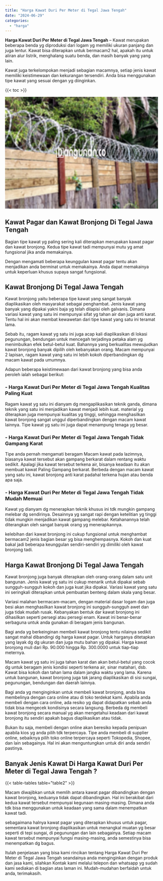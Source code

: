 ```yaml
---
title: "Harga Kawat Duri Per Meter di Tegal Jawa Tengah"
date: "2024-06-29"
categories: 
  - "harga"
---
```


**Harga Kawat Duri Per Meter di Tegal Jawa Tengah** – Kawat merupakan beberapa benda yg diproduksi dari logam yg memiliki ukuran panjang dan juga lentur. Kawat bisa diterapkan untuk bermacam2 hal, apakah itu untuk aliran alur listrik, menghalang suatu benda, dan masih banyak yang yang lain.

Kawat juga terkelompokan menjadi sebagian macamnya, setiap jenis kawat memiliki keistimewaan dan kekurangan tersendiri. Anda bisa menggunakan tipe kawat yang sesuai dengan yg diinginkan.

{{< toc >}}

![Harga Kawat Duri Per Meter di Tegal Jawa Tengah](/images/jual-kawat-murah12.png)

## Kawat Pagar dan Kawat Bronjong Di Tegal Jawa Tengah

Bagian tipe kawat yg paling sering kali diterapkan merupakan kawat pagar dan kawat bronjong. Kedua tipe kawat tadi mempunyai mutu yg amat fungsional jika anda memakainya.

Dengan mengamati beberapa keunggulan kawat pagar tentu akan menjadikan anda berminat untuk memakainya. Anda dapat memakainya untuk keperluan khusus supaya sangat fungsional.

## Kawat Bronjong Di Tegal Jawa Tengah

Kawat bronjong yaitu beberapa tipe kawat yang sangat banyak diaplikasikan oleh masyarakat sebagai penghambat. Jenis kawat yang banyak yang dipakai yakni baja yg telah dilapisi oleh galvanis. Dimana variasi kawat yang satu ini mempunyai sifat yg tahan air dan juga anti karat. Tentu hal ini akan membat kewawetan dari tipe kawat yang satu ini teramat lama.

Sebab itu, ragam kawat yg satu ini juga acap kali diaplikasikan di lokasi pegunungan, bendungan untuk mencegah terjadinya petaka alam yg menimbulkan efek betul-betul kuat. Bahannya yang berkualitas mewujudkan kawat bronjong banyak dipilih oleh kebanyakan orang. Macam mempunyai 2 lapisan, ragam kawat yang satu ini lebih kokoh diperbandingkan dg macam kawat pada umumnya.

Adapun beberapa keistimewaan dari kawat bronjong yang bisa anda peroleh ialah sebagai berikut:

### \- Harga Kawat Duri Per Meter di Tegal Jawa Tengah Kualitas Paling Kuat

Ragam kawat yg satu ini dianyam dg mengaplikasikan teknik ganda, dimana teknik yang satu ini menjadikan kawat menjadi lebih kuat. material yg diterapkan juga mempunyai kualitas yg tinggi, sehingga menghasilkan kawat bronjong sangat unggul diperbandingkan dengan macam kawat lainnya. Tipe kawat yg satu ini juga dapat menampung tenaga yg besar.

### \- Harga Kawat Duri Per Meter di Tegal Jawa Tengah Tidak Gampang Karat

Tipe anda pernah mengamati beragam Macam kawat pada lazimnya, biasanya kawat tersebut akan gampang berkarat dalam rentang waktu sedikit. Apalagi jika kawat tersebut terkena air, bisanya keadaan itu akan membuat kawat Paling Gampang berkarat. Berbeda dengan macam kawat yang satu ini, kawat bronjong anti karat padahal terkena hujan atau benda apa saja.

### \- Harga Kawat Duri Per Meter di Tegal Jawa Tengah Tidak Mudah Memuai

Kawat yg dianyam dg menerapkan teknik khusus ini tdk mungkin gampang melebar dg sendirinya. Desainnya yg sangat rapi dengan ketelitian yg tinggi tidak mungkin menjadikan kawat gampang melebar. Ketahanannya telah diterangkan oleh sangat banyak orang yg menerapkannya.

kelebihan dari kawat bronjong ini cukup fungsional untuk menghambat bermacam2 jenis bagian besar yg bisa menghempasnya. Kokoh dan kuat bakal jadi beberapa keunggulan sendiri-sendiri yg dimiliki oleh kawat bronjong tadi.

## Harga Kawat Bronjong Di Tegal Jawa Tengah

Kawat bronjong juga banyak diterapkan oleh orang-orang dalam satu unit bangunan. Jenis kawat yg satu ini cukup menarik untuk dipakai sebab sungguh-sungguh kokoh dan juga kuat jika dipakai. Variasi kawat yang satu ini seringkali diterapkan untuk pembuatan benteng dalam skala yang besar.

Variasi malahan bermacam-macam, dengan material dasar logam dan juga besi akan menghasilkan kawat bronjong ini sungguh-sungguh awet dan juga tidak mudah rusak. Kebanyakan bentuk dar kawat bronjong ini dihasilkan seperti persegi atau persegi enam. Kawat ini benar-benar serbaguna untuk anda gunakan di beragam jenis bangunan.

Bagi anda yg berkeinginan membeli kawat bronjong tentu nilainya sedikit sangat mahal dibandingi dg harga kawat pagar. Untuk harganya ditetapkan yang layak dg dg ukuran dan juga mutu bahan yg dipakai. Harga kawat bronjong muli dari Rp. 90.000 hingga Rp. 300.0000 untuk tiap-tiap meternya.

Macam kawat yg satu ini juga tahan karat dan akan betul-betul yang cocok dg untuk beragam jenis kondisi seperti terkena air, sinar matahari, dsb. Kawat bisa kokoh dan tahan lama dalam jangka waktu yang lama. Karena untuk bangunan, kawat bronjong juga tak jarang diaplikasikan di sisi sungai, pegunungan, bendungan dan daerah lainnya.

Bagi anda yg menginginkan untuk membeli kawat bronjong, anda bisa membelinya dengan cara online atau di toko terdekat kami. Apabila anda membeli dengan cara online, ada resiko yg dapat didapatkan sebab anda tidak bisa mengecek kondisinya secara langsung. Berbeda dg membeli kawat bronjong secara manual yg akan mengetahui keadaan dari kawat bronjong itu sendiri apakah bagus diaplikasikan atau tidak.

Bukan itu saja, membeli dengan online akan beresiko kepada penipuan apabila kios yg anda pilih tdk terpercaya. Tipe anda membeli di supplier online, sebaiknya pilih toko online terpercaya seperti Tokopedia, Shopee, dan lain sebagainya. Hal ini akan menguntungkan untuk diri anda sendiri pastinya.

## Banyak Jenis Kawat Di Harga Kawat Duri Per Meter di Tegal Jawa Tengah ?

{{< table-tables table="table2" >}}

Macam diwajibkan untuk memlih antara kawat pagar dibandingkan dengan kawat bronjong, keduanya tidak dapat dibandingkan. Hal ini berakibat dari kedua kawat tersebut mempunyai kegunaan masing-masing. Dimana anda tdk bisa menggunakan untuk keadaan yang sama dalam menempatkan kawat tadi.

sebagaimana halnya kawat pagar yang diterapkan khusus untuk pagar, sementara kawat bronjong diaplikasikan untuk menangkal muatan yg besar seperti di tepi sungai, di pegunungan dan lain sebagainya. Setiap macam kawat tersebut mempunyai fungsi masing-masing, anda semestinya bisa menempatkan dg bagus.

Itulah penjelasan yang bisa kami rincikan tentang Harga Kawat Duri Per Meter di Tegal Jawa Tengah seandainya anda menginginkan dengan produk dan jasa kami, silahkan Kontak kami melalui telepon dan whatsapp yg sudah kami sediakan di bagian atas laman ini. Mudah-mudahan berfaidah untuk anda, terimakasih.
